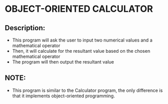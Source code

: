 # OBJECT-ORIENTED CALCULATOR

## Description:
- This program  will ask the user to input two numerical values and a mathematical operator
- Then, it will calculate for the resultant value based on the chosen mathematical operator
- The program will then output the resultant value

## NOTE:
- This program is similar to the Calculator program, the only difference is that it implements object-oriented programming.  